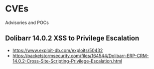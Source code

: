 # CVEs
 Advisories and POCs

## Dolibarr 14.0.2 XSS to Privilege Escalation
- https://www.exploit-db.com/exploits/50432
- https://packetstormsecurity.com/files/164544/Dolibarr-ERP-CRM-14.0.2-Cross-Site-Scripting-Privilege-Escalation.html
